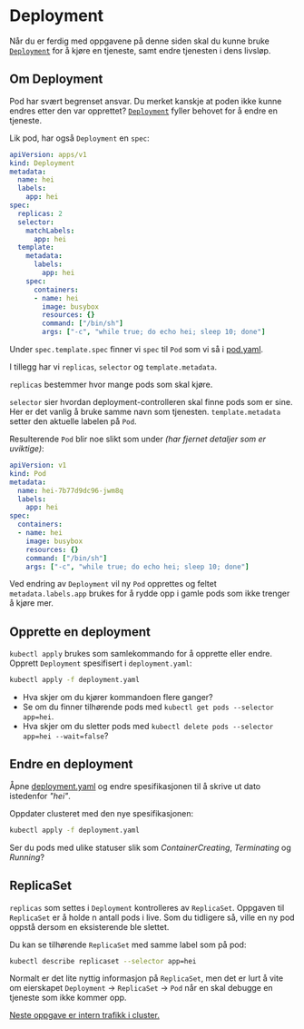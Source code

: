 # Deployment
Når du er ferdig med oppgavene på denne siden skal du kunne bruke
[`Deployment`](https://kubernetes.io/docs/concepts/workloads/controllers/deployment/)
for å kjøre en tjeneste, samt endre tjenesten i dens livsløp.

## Om Deployment
Pod har svært begrenset ansvar. Du merket kanskje at poden ikke kunne endres etter den var opprettet?
[`Deployment`](https://kubernetes.io/docs/concepts/workloads/controllers/deployment/) fyller behovet for å endre en tjeneste.

Lik pod, har også `Deployment` en `spec`:

```yaml
apiVersion: apps/v1
kind: Deployment
metadata:
  name: hei
  labels:
    app: hei
spec:
  replicas: 2
  selector:
    matchLabels:
      app: hei
  template:
    metadata:
      labels:
        app: hei
    spec:
      containers:
      - name: hei
        image: busybox
        resources: {}
        command: ["/bin/sh"]
        args: ["-c", "while true; do echo hei; sleep 10; done"]
```

Under `spec.template.spec` finner vi `spec` til `Pod` som vi så i [pod.yaml](pod.yaml).

I tillegg har vi `replicas`, `selector` og `template.metadata`.

`replicas` bestemmer hvor mange pods som skal kjøre.

`selector` sier hvordan deployment-controlleren skal finne pods som er sine. Her er det vanlig
å bruke samme navn som tjenesten. `template.metadata` setter den aktuelle labelen på `Pod`.

Resulterende `Pod` blir noe slikt som under *(har fjernet detaljer som er uviktige)*:

```yaml
apiVersion: v1
kind: Pod
metadata:
  name: hei-7b77d9dc96-jwm8q
  labels:
    app: hei
spec:
  containers:
  - name: hei
    image: busybox
    resources: {}
    command: ["/bin/sh"]
    args: ["-c", "while true; do echo hei; sleep 10; done"]
```

Ved endring av `Deployment` vil ny `Pod` opprettes og feltet `metadata.labels.app` brukes
for å rydde opp i gamle pods som ikke trenger å kjøre mer.

## Opprette en deployment
`kubectl apply` brukes som samlekommando for å opprette eller endre. Opprett `Deployment`
spesifisert i `deployment.yaml`:

```sh
kubectl apply -f deployment.yaml
```

- Hva skjer om du kjører kommandoen flere ganger?
- Se om du finner tilhørende pods med `kubectl get pods --selector app=hei`.
- Hva skjer om du sletter pods med `kubectl delete pods --selector app=hei --wait=false`?

## Endre en deployment
Åpne [deployment.yaml](deployment.yaml) og endre spesifikasjonen til å skrive ut dato istedenfor *"hei"*.

Oppdater clusteret med den nye spesifikasjonen:

```sh
kubectl apply -f deployment.yaml
```

Ser du pods med ulike statuser slik som *ContainerCreating*, *Terminating* og *Running*?

## ReplicaSet
`replicas` som settes i `Deployment` kontrolleres av `ReplicaSet`. Oppgaven til
`ReplicaSet` er å holde n antall pods i live. Som du tidligere så, ville en ny
pod oppstå dersom en eksisterende ble slettet.

Du kan se tilhørende `ReplicaSet` med samme label som på pod:

```sh
kubectl describe replicaset --selector app=hei
```

Normalt er det lite nyttig informasjon på `ReplicaSet`, men det er lurt å vite om
eierskapet `Deployment` -> `ReplicaSet` -> `Pod` når en skal debugge en tjeneste
som ikke kommer opp.

[Neste oppgave er intern trafikk i cluster.](intern-trafikk.md)